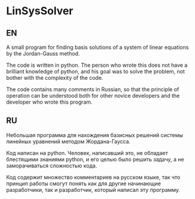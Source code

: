 # LinSysSolver

## EN
A small program for finding basis solutions of a system of linear equations by the Jordan-Gauss method.

The code is written in python. The person who wrote this does not have a brilliant knowledge of python, and his goal was to solve the problem, not bother with the complexity of the code. 

The code contains many comments in Russian, so that the principle of operation can be understood both for other novice developers and the developer who wrote this program.

## RU
Небольшая программа для нахождения базисных решений системы линейных уравнений методом Жордана-Гаусса.

Код написан на python. Человек, написавший это, не обладает блестящими знаниями python, и его целью было решить задачу, а не заморачиваться сложностью кода. 

Код содержит множество комментариев на русском языке, так что принцип работы смогут понять как для другие начинающие разработчики, так и разработчик, который написал эту программу.
